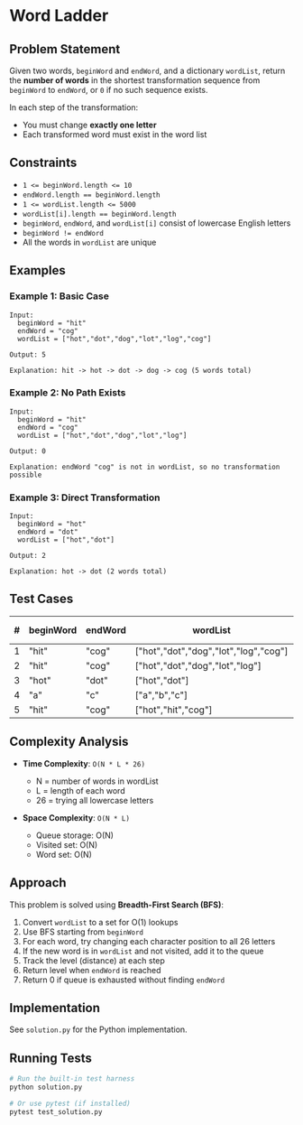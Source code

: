 # Word Ladder

## Problem Statement

Given two words, `beginWord` and `endWord`, and a dictionary `wordList`, return the **number of words** in the shortest transformation sequence from `beginWord` to `endWord`, or `0` if no such sequence exists.

In each step of the transformation:
- You must change **exactly one letter**
- Each transformed word must exist in the word list

## Constraints

- `1 <= beginWord.length <= 10`
- `endWord.length == beginWord.length`
- `1 <= wordList.length <= 5000`
- `wordList[i].length == beginWord.length`
- `beginWord`, `endWord`, and `wordList[i]` consist of lowercase English letters
- `beginWord != endWord`
- All the words in `wordList` are unique

## Examples

### Example 1: Basic Case
```
Input: 
  beginWord = "hit"
  endWord = "cog"
  wordList = ["hot","dot","dog","lot","log","cog"]

Output: 5

Explanation: hit -> hot -> dot -> dog -> cog (5 words total)
```

### Example 2: No Path Exists
```
Input:
  beginWord = "hit"
  endWord = "cog"
  wordList = ["hot","dot","dog","lot","log"]

Output: 0

Explanation: endWord "cog" is not in wordList, so no transformation possible
```

### Example 3: Direct Transformation
```
Input:
  beginWord = "hot"
  endWord = "dot"
  wordList = ["hot","dot"]

Output: 2

Explanation: hot -> dot (2 words total)
```

## Test Cases

| # | beginWord | endWord | wordList | Expected Output |
|---|-----------|---------|----------|-----------------|
| 1 | "hit" | "cog" | ["hot","dot","dog","lot","log","cog"] | 5 |
| 2 | "hit" | "cog" | ["hot","dot","dog","lot","log"] | 0 |
| 3 | "hot" | "dot" | ["hot","dot"] | 2 |
| 4 | "a" | "c" | ["a","b","c"] | 2 |
| 5 | "hit" | "cog" | ["hot","hit","cog"] | 0 |

## Complexity Analysis

- **Time Complexity**: `O(N * L * 26)` 
  - N = number of words in wordList
  - L = length of each word
  - 26 = trying all lowercase letters
  
- **Space Complexity**: `O(N * L)`
  - Queue storage: O(N)
  - Visited set: O(N)
  - Word set: O(N)

## Approach

This problem is solved using **Breadth-First Search (BFS)**:

1. Convert `wordList` to a set for O(1) lookups
2. Use BFS starting from `beginWord`
3. For each word, try changing each character position to all 26 letters
4. If the new word is in `wordList` and not visited, add it to the queue
5. Track the level (distance) at each step
6. Return level when `endWord` is reached
7. Return 0 if queue is exhausted without finding `endWord`

## Implementation

See `solution.py` for the Python implementation.

## Running Tests

```bash
# Run the built-in test harness
python solution.py

# Or use pytest (if installed)
pytest test_solution.py
```
